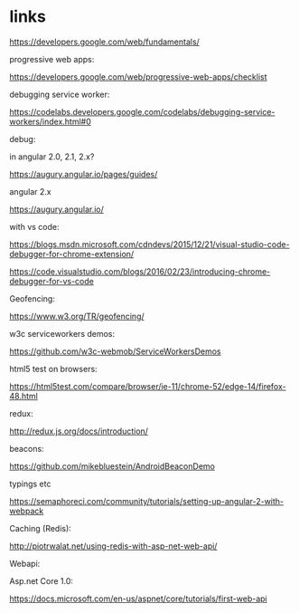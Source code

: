 # links

https://developers.google.com/web/fundamentals/

progressive web apps:

https://developers.google.com/web/progressive-web-apps/checklist

debugging service worker:

https://codelabs.developers.google.com/codelabs/debugging-service-workers/index.html#0

debug:

in angular 2.0, 2.1, 2.x?

https://augury.angular.io/pages/guides/

angular 2.x

https://augury.angular.io/

with vs code:

https://blogs.msdn.microsoft.com/cdndevs/2015/12/21/visual-studio-code-debugger-for-chrome-extension/

https://code.visualstudio.com/blogs/2016/02/23/introducing-chrome-debugger-for-vs-code

Geofencing:

https://www.w3.org/TR/geofencing/

w3c serviceworkers demos:

https://github.com/w3c-webmob/ServiceWorkersDemos

html5 test on browsers:

https://html5test.com/compare/browser/ie-11/chrome-52/edge-14/firefox-48.html

redux:

http://redux.js.org/docs/introduction/

beacons:

https://github.com/mikebluestein/AndroidBeaconDemo


typings etc

https://semaphoreci.com/community/tutorials/setting-up-angular-2-with-webpack

Caching (Redis):

http://piotrwalat.net/using-redis-with-asp-net-web-api/

Webapi:

Asp.net Core 1.0:

https://docs.microsoft.com/en-us/aspnet/core/tutorials/first-web-api

